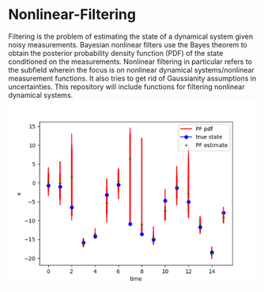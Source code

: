 # Nonlinear-Filtering
Filtering is the problem of estimating the state of a dynamical system given noisy measurements. Bayesian nonlinear filters use the Bayes theorem to obtain the posterior probability density function (PDF) of the state conditioned on the measurements. Nonlinear filtering in particular refers to the subfield wherein the focus is on nonlinear dynamical systems/nonlinear measurement functions. It also tries to get rid of Gaussianity assumptions in uncertainties. This repository will include functions for filtering nonlinear dynamical systems.
![alt text](https://github.com/dilshadraihan/Nonlinear-Filtering/blob/master/discrete1dsystem/discreteNLsimpf.png)

